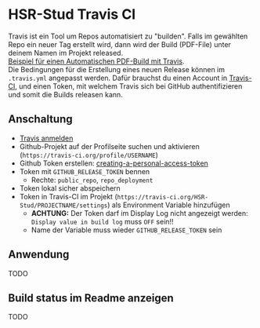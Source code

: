 # HSR-Stud Travis CI
     
Travis ist ein Tool um Repos automatisiert zu "builden". Falls im gewählten Repo ein neuer Tag erstellt wird, dann wird der Build (PDF-File) unter deinem Namen im Projekt released. \
[Beispiel für einen Automatischen PDF-Build mit Travis](https://github.com/HSR-Stud/DT1/releases). \
Die Bedingungen für die Erstellung eines neuen Release können im `.travis.yml` angepasst werden. Dafür brauchst du einen Account in [Travis-CI](https://travis-ci.org/), und einen Token, mit welchem Travis sich bei GitHub authentifizieren und somit die Builds releasen kann.

## Anschaltung 
- [Travis anmelden](https://travis-ci.org/) 
- Github-Projekt auf der Profilseite suchen und aktivieren (`https://travis-ci.org/profile/USERNAME`)
- Github Token erstellen: [creating-a-personal-access-token](https://help.github.com/articles/creating-a-personal-access-token-for-the-command-line/)  
- Token mit `GITHUB_RELEASE_TOKEN` bennen  
     - Rechte: `public_repo`, `repo_deployment`
- Token lokal sicher abspeichern 
- Token in Travis-CI im Projekt (`https://travis-ci.org/HSR-Stud/PROJECTNAME/settings`) als Environment Variable hinzufügen
     - **ACHTUNG:** Der Token darf im Display Log nicht angezeigt werden: `Display value in build log` muss `OFF` sein!!
     - Name der Variable muss wieder `GITHUB_RELEASE_TOKEN` sein

## Anwendung

TODO

## Build status im Readme anzeigen

TODO
 
